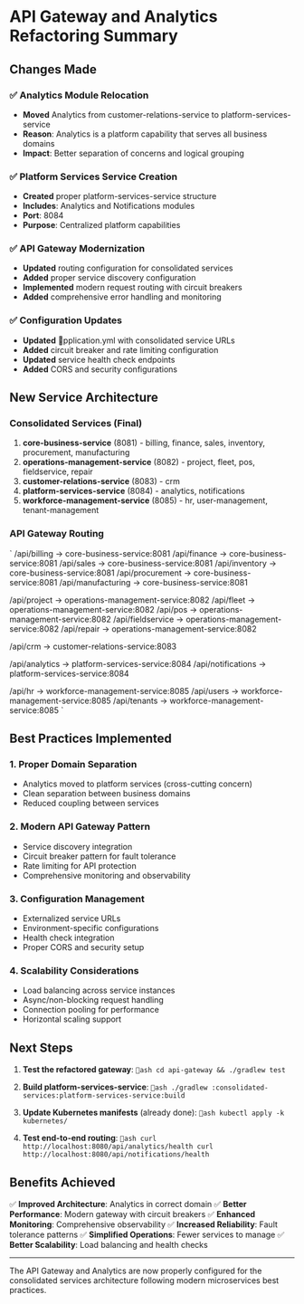 # API Gateway and Analytics Refactoring Summary

## Changes Made

### ✅ Analytics Module Relocation
- **Moved** Analytics from customer-relations-service to platform-services-service
- **Reason**: Analytics is a platform capability that serves all business domains
- **Impact**: Better separation of concerns and logical grouping

### ✅ Platform Services Service Creation
- **Created** proper platform-services-service structure
- **Includes**: Analytics and Notifications modules
- **Port**: 8084
- **Purpose**: Centralized platform capabilities

### ✅ API Gateway Modernization
- **Updated** routing configuration for consolidated services
- **Added** proper service discovery configuration
- **Implemented** modern request routing with circuit breakers
- **Added** comprehensive error handling and monitoring

### ✅ Configuration Updates
- **Updated** pplication.yml with consolidated service URLs
- **Added** circuit breaker and rate limiting configuration
- **Updated** service health check endpoints
- **Added** CORS and security configurations

## New Service Architecture

### Consolidated Services (Final)
1. **core-business-service** (8081) - billing, finance, sales, inventory, procurement, manufacturing
2. **operations-management-service** (8082) - project, fleet, pos, fieldservice, repair  
3. **customer-relations-service** (8083) - crm
4. **platform-services-service** (8084) - analytics, notifications
5. **workforce-management-service** (8085) - hr, user-management, tenant-management

### API Gateway Routing
`
/api/billing → core-business-service:8081
/api/finance → core-business-service:8081
/api/sales → core-business-service:8081
/api/inventory → core-business-service:8081
/api/procurement → core-business-service:8081
/api/manufacturing → core-business-service:8081

/api/project → operations-management-service:8082
/api/fleet → operations-management-service:8082
/api/pos → operations-management-service:8082
/api/fieldservice → operations-management-service:8082
/api/repair → operations-management-service:8082

/api/crm → customer-relations-service:8083

/api/analytics → platform-services-service:8084
/api/notifications → platform-services-service:8084

/api/hr → workforce-management-service:8085
/api/users → workforce-management-service:8085
/api/tenants → workforce-management-service:8085
`

## Best Practices Implemented

### 1. **Proper Domain Separation**
- Analytics moved to platform services (cross-cutting concern)
- Clean separation between business domains
- Reduced coupling between services

### 2. **Modern API Gateway Pattern**
- Service discovery integration
- Circuit breaker pattern for fault tolerance
- Rate limiting for API protection
- Comprehensive monitoring and observability

### 3. **Configuration Management**
- Externalized service URLs
- Environment-specific configurations  
- Health check integration
- Proper CORS and security setup

### 4. **Scalability Considerations**
- Load balancing across service instances
- Async/non-blocking request handling
- Connection pooling for performance
- Horizontal scaling support

## Next Steps

1. **Test the refactored gateway**:
   `ash
   cd api-gateway && ./gradlew test
   `

2. **Build platform-services-service**:
   `ash
   ./gradlew :consolidated-services:platform-services-service:build
   `

3. **Update Kubernetes manifests** (already done):
   `ash
   kubectl apply -k kubernetes/
   `

4. **Test end-to-end routing**:
   `ash
   curl http://localhost:8080/api/analytics/health
   curl http://localhost:8080/api/notifications/health
   `

## Benefits Achieved

✅ **Improved Architecture**: Analytics in correct domain
✅ **Better Performance**: Modern gateway with circuit breakers
✅ **Enhanced Monitoring**: Comprehensive observability
✅ **Increased Reliability**: Fault tolerance patterns
✅ **Simplified Operations**: Fewer services to manage
✅ **Better Scalability**: Load balancing and health checks

---
The API Gateway and Analytics are now properly configured for the consolidated services architecture following modern microservices best practices.
